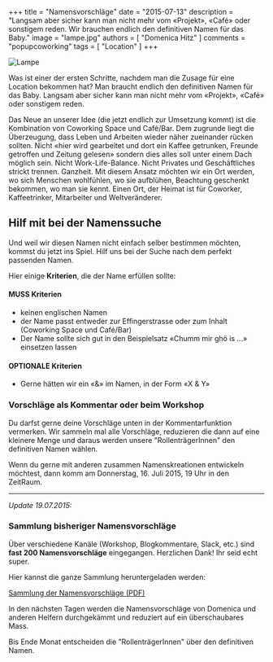 +++
title = "Namensvorschläge"
date = "2015-07-13"
description = "Langsam aber sicher kann man nicht mehr vom «Projekt», «Café» oder sonstigem reden. Wir brauchen endlich den definitiven Namen für das Baby."
image = "lampe.jpg"
authors = [ "Domenica Hitz" ]
comments = "popupcoworking"
tags = [ "Location" ]
+++

![Lampe](lampe.jpg)

<div class="lead">
  Was ist einer der ersten Schritte, nachdem man die Zusage für eine Location bekommen hat? Man braucht endlich den definitiven Namen für das Baby. Langsam aber sicher kann man nicht mehr vom «Projekt», «Café» oder sonstigem reden.
</div>

Das Neue an unserer Idee (die jetzt endlich zur Umsetzung kommt) ist die Kombination von Coworking Space und Café/Bar. Dem zugrunde liegt die Überzeugung, dass Leben und Arbeiten wieder näher zueinander rücken sollten. Nicht «hier wird gearbeitet und dort ein Kaffee getrunken, Freunde getroffen und Zeitung gelesen» sondern dies alles soll unter einem Dach möglich sein. Nicht Work-Life-Balance. Nicht Privates und Geschäftliches strickt trennen. Ganzheit. Mit diesem Ansatz möchten wir ein Ort werden, wo sich Menschen wohlfühlen, wo sie aufblühen, Beachtung geschenkt bekommen, wo man sie kennt. Einen Ort, der Heimat ist für Coworker, Kaffeetrinker, Mitarbeiter und Weltveränderer.


## Hilf mit bei der Namenssuche

Und weil wir diesen Namen nicht einfach selber bestimmen möchten, kommst du jetzt ins Spiel. Hilf uns bei der Suche nach dem perfekt passenden Namen.

Hier einige **Kriterien**, die der Name erfüllen sollte:

#### MUSS Kriterien

* keinen englischen Namen
* der Name passt entweder zur Effingerstrasse oder zum Inhalt (Coworking Space und Café/Bar)
* Der Name sollte sich gut in den Beispielsatz «Chumm mir ghö is ...» einsetzen lassen


#### OPTIONALE Kriterien

* Gerne hätten wir ein «&» im Namen, in der Form «X & Y»


### Vorschläge als Kommentar oder beim Workshop

Du darfst gerne deine Vorschläge unten in der Kommentarfunktion vermerken. Wir sammeln mal alle Vorschläge, reduzieren die dann auf eine kleinere Menge und daraus werden unsere "RollenträgerInnen" den definitiven Namen wählen.

Wenn du gerne mit anderen zusammen Namenskreationen entwickeln möchtest, dann komm am Donnerstag, 16. Juli 2015, 19 Uhr in den ZeitRaum.


***

*Update 19.07.2015:*

### Sammlung bisheriger Namensvorschläge

Über verschiedene Kanäle (Workshop, Blogkommentare, Slack, etc.) sind **fast 200 Namensvorschläge** eingegangen. Herzlichen Dank! Ihr seid echt super.

Hier kannst die ganze Sammlung heruntergeladen werden:

<a href="namensvorschlaege.pdf" class="btn btn-mod btn-medium btn-round"><i class="fa fa-download"></i> Sammlung der Namensvorschläge (PDF)</a>

In den nächsten Tagen werden die Namensvorschläge von Domenica und anderen Helfern durchgekämmt und reduziert auf ein überschaubares Mass.

Bis Ende Monat entscheiden die "RollenträgerInnen" über den definitiven Namen.
